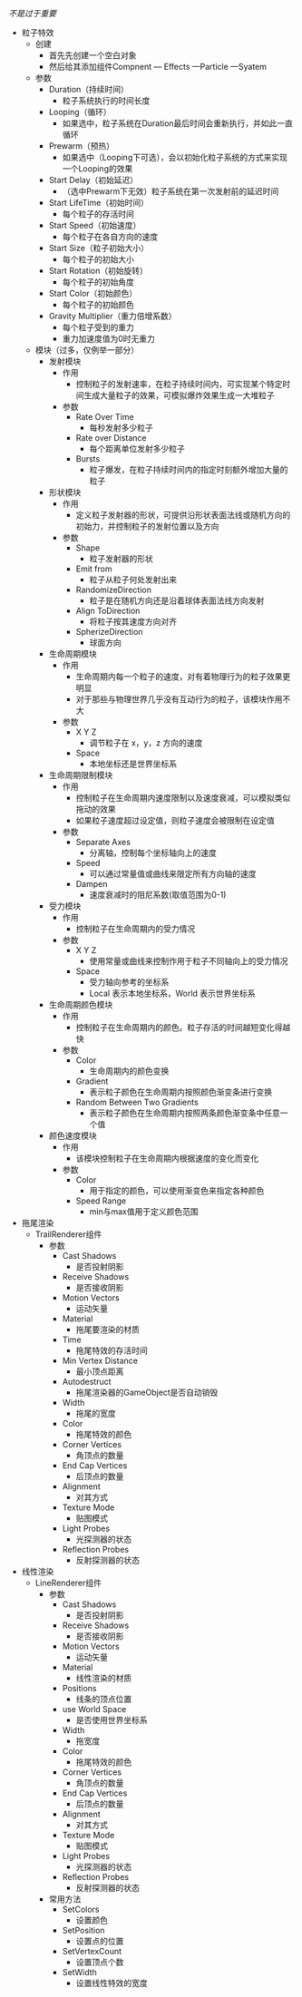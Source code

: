 
*不是过于重要*

- 粒子特效
	- 创建
		- 首先先创建一个空白对象
		- 然后给其添加组件Compnent — Effects —Particle —Syatem
	- 参数
		- Duration（持续时间）
			- 粒子系统执行的时间长度
		- Looping（循环）
			- 如果选中，粒子系统在Duration最后时间会重新执行，并如此一直循环
		- Prewarm（预热）
			- 如果选中（Looping下可选），会以初始化粒子系统的方式来实现一个Looping的效果
		- Start Delay（初始延迟）
			- （选中Prewarm下无效）粒子系统在第一次发射前的延迟时间
		- Start LifeTime（初始时间）
			- 每个粒子的存活时间
		- Start Speed（初始速度）
			- 每个粒子在各自方向的速度
		- Start Size（粒子初始大小）
			- 每个粒子的初始大小
		- Start Rotation（初始旋转）
			- 每个粒子的初始角度
		- Start Color（初始颜色）
			- 每个粒子的初始颜色
		- Gravity Multiplier（重力倍增系数）
			- 每个粒子受到的重力
			- 重力加速度值为0时无重力
	- 模块（过多，仅例举一部分）
		- 发射模块
			- 作用
				- 控制粒子的发射速率，在粒子持续时间内，可实现某个特定时间生成大量粒子的效果，可模拟爆炸效果生成一大堆粒子
			- 参数
				- Rate Over Time
					- 每秒发射多少粒子
				- Rate over Distance
					- 每个距离单位发射多少粒子
				- Bursts
					- 粒子爆发，在粒子持续时间内的指定时刻额外增加大量的粒子
		- 形状模块
			- 作用
				- 定义粒子发射器的形状，可提供沿形状表面法线或随机方向的初始力，并控制粒子的发射位置以及方向
			- 参数
				- Shape
					- 粒子发射器的形状
				- Emit from
					- 粒子从粒子何处发射出来
				- RandomizeDirection
					- 粒子是在随机方向还是沿着球体表面法线方向发射
				- Align ToDirection
					- 将粒子按其速度方向对齐
				- SpherizeDirection
					- 球面方向
		- 生命周期模块
			- 作用
				- 生命周期内每一个粒子的速度，对有着物理行为的粒子效果更明显
				- 对于那些与物理世界几乎没有互动行为的粒子，该模块作用不大
			- 参数
				- X Y Z
					- 调节粒子在 x，y，z 方向的速度
				- Space
					- 本地坐标还是世界坐标系
		- 生命周期限制模块
			- 作用
				- 控制粒子在生命周期内速度限制以及速度衰减，可以模拟类似拖动的效果
				- 如果粒子速度超过设定值，则粒子速度会被限制在设定值
			- 参数
				- Separate Axes
					- 分离轴，控制每个坐标轴向上的速度
				- Speed
					- 可以通过常量值或曲线来限定所有方向轴的速度
				- Dampen
					- 速度衰减时的阻尼系数(取值范围为0-1)
		- 受力模块
			- 作用
				- 控制粒子在生命周期内的受力情况
			- 参数
				- X Y Z
					- 使用常量或曲线来控制作用于粒子不同轴向上的受力情况
				- Space
					- 受力轴向参考的坐标系
					- Local 表示本地坐标系，World 表示世界坐标系
		- 生命周期颜色模块
			- 作用
				- 控制粒子在生命周期内的颜色。粒子存活的时间越短变化得越快
			- 参数
				- Color
					- 生命周期内的颜色变换
				- Gradient
					- 表示粒子颜色在生命周期内按照颜色渐变条进行变换
				- Random Between Two Gradients
					- 表示粒子颜色在生命周期内按照两条颜色渐变条中任意一个值
		- 颜色速度模块
			- 作用
				- 该模块控制粒子在生命周期内根据速度的变化而变化
			- 参数
				- Color
					- 用于指定的颜色，可以使用渐变色来指定各种颜色
				- Speed Range
					- min与max值用于定义颜色范围
- 拖尾渲染
	- TrailRenderer组件
		- 参数
			- Cast Shadows
				- 是否投射阴影
			- Receive Shadows
				- 是否接收阴影
			- Motion Vectors
				- 运动矢量
			- Material
				- 拖尾要渲染的材质
			- Time
				- 拖尾特效的存活时间
			- Min Vertex Distance
				- 最小顶点距离
			- Autodestruct
				- 拖尾渲染器的GameObject是否自动销毁
			- Width
				- 拖尾的宽度
			- Color
				- 拖尾特效的颜色
			- Corner Vertices
				- 角顶点的数量
			- End Cap Vertices
				- 后顶点的数量
			- Alignment
				- 对其方式
			- Texture Mode
				- 贴图模式
			- Light Probes
				- 光探测器的状态
			- Reflection Probes
				- 反射探测器的状态
- 线性渲染
	- LineRenderer组件
		- 参数
			- Cast Shadows
				- 是否投射阴影
			- Receive Shadows
				- 是否接收阴影
			- Motion Vectors
				- 运动矢量
			- Material
				- 线性渲染的材质
			- Positions
				- 线条的顶点位置
			- use World Space
				- 是否使用世界坐标系
			- Width
				- 拖宽度
			- Color
				- 拖尾特效的颜色
			- Corner Vertices
				- 角顶点的数量
			- End Cap Vertices
				- 后顶点的数量
			- Alignment
				- 对其方式
			- Texture Mode
				- 贴图模式
			- Light Probes
				- 光探测器的状态
			- Reflection Probes
				- 反射探测器的状态
		- 常用方法
			- SetColors
				- 设置颜色
			- SetPosition
				- 设置点的位置
			- SetVertexCount
				- 设置顶点个数
			- SetWidth
				- 设置线性特效的宽度